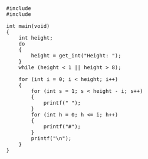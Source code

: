 <pre>
#include <stdio.h>
#include <cs50.h>

int main(void) 
{
    int height;
    do 
    {
        height = get_int("Height: ");
    }
    while (height < 1 || height > 8);

    for (int i = 0; i < height; i++)
    {
        for (int s = 1; s < height - i; s++)
        {
            printf(" ");
        }
        for (int h = 0; h <= i; h++)
        {
            printf("#");
        }
        printf("\n");
    }
}
</pre>
